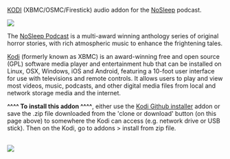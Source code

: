 <a href="kodi.tv">KODI<a> (XBMC/OSMC/Firestick) audio addon for the <a href="https://www.thenosleeppodcast.com/">NoSleep</a> podcast.<br>

<img src="https://content.production.cdn.art19.com/images/db/11/0f/ef/db110fef-6de8-46ec-b654-5b9579bdebad/94c86043b285dd04bfad3dbceba9956df37fa8baaa168ef6de45dfc05967f9195c3c2027bc558e361af1fb8f61d9ce76004b17355ed507f1870554ee0eebe084.jpeg"><br>

The <a href="https://www.thenosleeppodcast.com/">NoSleep Podcast</a> is a multi-award winning anthology series of original horror stories, with rich atmospheric music to enhance the frightening tales.<br>

<a href="www.kodi.tv">Kodi</a> (formerly known as XBMC) is an award-winning free and open source (GPL) software media player and entertainment hub that can be installed on Linux, OSX, Windows, iOS and Android, featuring a 10-foot user interface for use with televisions and remote controls. It allows users to play and view most videos, music, podcasts, and other digital media files from local and network storage media and the internet.<br>

<b>^^^^ To install this addon ^^^^</b>, either use the <a href="https://www.tvaddons.co/github-browser-kodi/">Kodi Github installer</a> addon or save the .zip file downloaded from the 'clone or download' button (on this page above) to somewhere the Kodi can access (e.g. network drive or USB stick). Then on the Kodi, go to addons > install from zip file.<br>

<br><a href="http://www.kodi.tv"><img src="https://kodi.tv/sites/default/files/page/field_image/about--devices.jpg">
